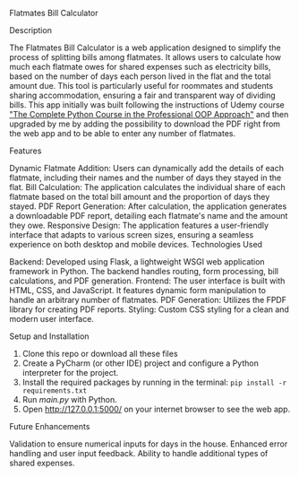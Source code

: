Flatmates Bill Calculator

Description

The Flatmates Bill Calculator is a web application designed to simplify the process of splitting bills among flatmates. It allows users to calculate how much each flatmate owes for shared expenses such as electricity bills, based on the number of days each person lived in the flat and the total amount due. This tool is particularly useful for roommates and
students sharing accommodation, ensuring a fair and transparent way of dividing bills. This app initially was built following the instructions of Udemy course  ["The Complete Python Course in the Professional OOP Approach"](https://www.udemy.com/course/the-python-pro-course/?referralCode=D1224FDF916B73D7E740) and then upgraded by me by adding the possibility to download the PDF right from the web app and to be able to enter any number of flatmates. 

Features

Dynamic Flatmate Addition: Users can dynamically add the details of each flatmate, including their names and the number of days they stayed in the flat.
Bill Calculation: The application calculates the individual share of each flatmate based on the total bill amount and the proportion of days they stayed.
PDF Report Generation: After calculation, the application generates a downloadable PDF report, detailing each flatmate's name and the amount they owe.
Responsive Design: The application features a user-friendly interface that adapts to various screen sizes, ensuring a seamless experience on both desktop and mobile devices.
Technologies Used

Backend: Developed using Flask, a lightweight WSGI web application framework in Python. The backend handles routing, form processing, bill calculations, and PDF generation.
Frontend: The user interface is built with HTML, CSS, and JavaScript. It features dynamic form manipulation to handle an arbitrary number of flatmates.
PDF Generation: Utilizes the FPDF library for creating PDF reports.
Styling: Custom CSS styling for a clean and modern user interface.

Setup and Installation

1. Clone this repo or download all these files
2. Create a PyCharm (or other IDE) project and configure a Python interpreter for the project.
3. Install the required packages by running in the terminal:
   `pip install -r requirements.txt`
4. Run _main.py_ with Python.
5. Open http://127.0.0.1:5000/ on your internet browser to see the web app.

Future Enhancements

Validation to ensure numerical inputs for days in the house.
Enhanced error handling and user input feedback.
Ability to handle additional types of shared expenses.
